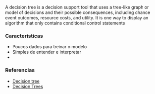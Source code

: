 A decision tree is a decision support tool that uses a tree-like graph or model of decisions and their possible consequences, including chance event outcomes, resource costs, and utility. It is one way to display an algorithm that only contains conditional control statements

### Caracteristicas
- Poucos dados para treinar o modelo
- Simples de entender e interpretar
- 

### Referencias
- [Decision tree](https://en.wikipedia.org/wiki/Decision_tree)
- [Decision Trees](http://scikit-learn.org/stable/modules/tree.html)